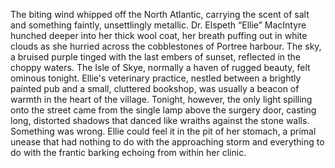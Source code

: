 The biting wind whipped off the North Atlantic, carrying the scent of salt and something faintly, unsettlingly metallic. Dr. Elspeth “Ellie” MacIntyre hunched deeper into her thick wool coat, her breath puffing out in white clouds as she hurried across the cobblestones of Portree harbour. The sky, a bruised purple tinged with the last embers of sunset, reflected in the choppy waters.  The Isle of Skye, normally a haven of rugged beauty, felt ominous tonight. Ellie's veterinary practice, nestled between a brightly painted pub and a small, cluttered bookshop, was usually a beacon of warmth in the heart of the village. Tonight, however, the only light spilling onto the street came from the single lamp above the surgery door, casting long, distorted shadows that danced like wraiths against the stone walls. Something was wrong.  Ellie could feel it in the pit of her stomach, a primal unease that had nothing to do with the approaching storm and everything to do with the frantic barking echoing from within her clinic.
